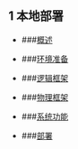 ## 1 本地部署

* ###[概述](/ben-di-bu-shu/gai-shu.md)

* ###[环境准备](/ben-di-bu-shu/huan-jing-zhun-bei.md)

* ###[逻辑框架](/ben-di-bu-shu/luo-ji-kuang-jia.md)

* ###[物理框架](/ben-di-bu-shu/wu-li-kuang-jia.md)

* ###[系统功能](/ben-di-bu-shu/xi-tong-gong-neng.md)

* ###[部署](/ben-di-bu-shu/bu-shu.md)